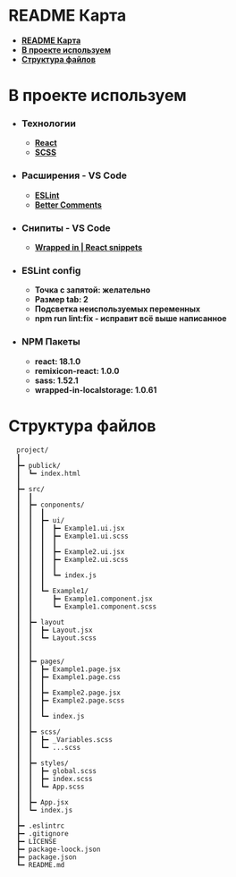 # README Карта

- **[README Карта](#readme-карта)**
- **[В проекте используем](#в-проекте-используется)**
- **[Cтруктура файлов](#cтруктура-файлов)**

# В проекте используем
- ### Технологии
  - **[React](https://ru.reactjs.org/)**
  - **[SCSS](https://sass-lang.com/)**
- ### Расширения - VS Code
  - **[ESLint](https://marketplace.visualstudio.com/items?itemName=dbaeumer.vscode-eslint)**
  - **[Better Comments](https://marketplace.visualstudio.com/items?itemName=aaron-bond.better-comments)**
- ### Снипиты - VS Code
  - **[Wrapped in | React snippets](https://marketplace.visualstudio.com/items?itemName=wrapped-in.wrapped-in-react-snippets)**
- ### ESLint config
  - **Точка с запятой: желательно**
  - **Размер tab: 2**
  - **Подсветка неиспользуемых переменных**
  - **npm run lint:fix - исправит всё выше написанное**
- ### NPM Пакеты
  - **react: 18.1.0**
  - **remixicon-react: 1.0.0**
  - **sass: 1.52.1**
  - **wrapped-in-localstorage: 1.0.61**

# Cтруктура файлов

```
  project/
  ┃
  ┣━ publick/
  ┃  ┗━ index.html
  ┃
  ┣━ src/
  ┃  ┃
  ┃  ┣━ conponents/
  ┃  ┃  ┃
  ┃  ┃  ┣━ ui/
  ┃  ┃  ┃  ┣━ Example1.ui.jsx
  ┃  ┃  ┃  ┣━ Example1.ui.scss
  ┃  ┃  ┃  ┃
  ┃  ┃  ┃  ┣━ Example2.ui.jsx
  ┃  ┃  ┃  ┣━ Example2.ui.scss
  ┃  ┃  ┃  ┃
  ┃  ┃  ┃  ┗━ index.js
  ┃  ┃  ┃
  ┃  ┃  ┗━ Example1/
  ┃  ┃     ┣━ Example1.component.jsx
  ┃  ┃     ┗━ Example1.component.scss
  ┃  ┃
  ┃  ┣━ layout
  ┃  ┃  ┣━ Layout.jsx
  ┃  ┃  ┗━ Layout.scss
  ┃  ┃
  ┃  ┃
  ┃  ┣━ pages/
  ┃  ┃  ┣━ Example1.page.jsx
  ┃  ┃  ┣━ Example1.page.css
  ┃  ┃  ┃
  ┃  ┃  ┣━ Example2.page.jsx
  ┃  ┃  ┣━ Example2.page.scss
  ┃  ┃  ┃
  ┃  ┃  ┗━ index.js
  ┃  ┃
  ┃  ┣━ scss/
  ┃  ┃  ┣━ _Variables.scss
  ┃  ┃  ┗━ ...scss
  ┃  ┃
  ┃  ┣━ styles/
  ┃  ┃  ┣━ global.scss
  ┃  ┃  ┣━ index.scss
  ┃  ┃  ┗━ App.scss
  ┃  ┃
  ┃  ┣━ App.jsx
  ┃  ┗━ index.js
  ┃
  ┣━ .eslintrc
  ┣━ .gitignore
  ┣━ LICENSE
  ┣━ package-loock.json
  ┣━ package.json
  ┗━ README.md
```